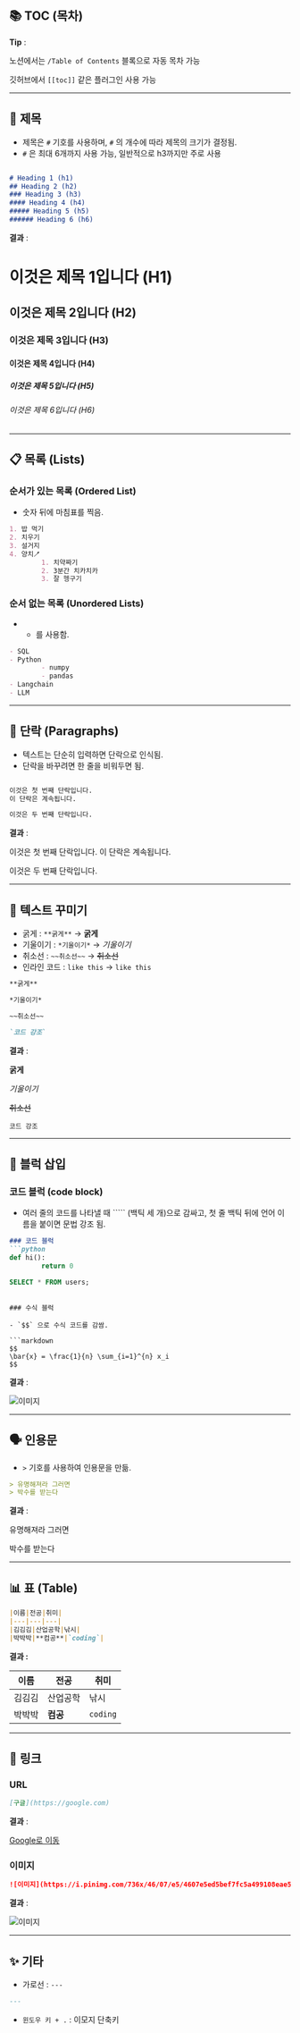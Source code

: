 ## 📚 TOC (목차)

**Tip** :

노션에서는 `/Table of Contents` 블록으로 자동 목차 가능

깃허브에서 `[[toc]]` 같은 플러그인 사용 가능

---

## 📖 제목

- 제목은 `#` 기호를 사용하며, `#` 의 개수에 따라 제목의 크기가 결정됨.
- `#` 은 최대 6개까지 사용 가능, 일반적으로 h3까지만 주로 사용

```markdown

# Heading 1 (h1)
## Heading 2 (h2)
### Heading 3 (h3)
#### Heading 4 (h4)
##### Heading 5 (h5)
###### Heading 6 (h6)
```

**결과** :

# 이것은 제목 1입니다 (H1)

## 이것은 제목 2입니다 (H2)

### 이것은 제목 3입니다 (H3)

#### 이것은 제목 4입니다 (H4)

##### 이것은 제목 5입니다 (H5)

###### 이것은 제목 6입니다 (H6)

---

## 📋 목록 (Lists)

### 순서가 있는 목록 (Ordered List)

- 숫자 뒤에 마침표를 찍음.

```markdown
1. 밥 먹기
2. 치우기
3. 설거지
4. 양치🪥
		1. 치약짜기
		2. 3분간 치카치카
		3. 잘 헹구기
```

### 순서 없는 목록 (Unordered Lists)

- - 를 사용함.

```markdown
- SQL
- Python
		- numpy
		- pandas
- Langchain
- LLM
```

---

## 📝 단락 (Paragraphs)

- 텍스트는 단순히 입력하면 단락으로 인식됨.
- 단락을 바꾸려면 한 줄을 비워두면 됨.

```markdown

이것은 첫 번째 단락입니다.
이 단락은 계속됩니다.

이것은 두 번째 단락입니다.
```

**결과** :

이것은 첫 번째 단락입니다. 이 단락은 계속됩니다.

이것은 두 번째 단락입니다.

---

## 🎨 텍스트 꾸미기

- 굵게 : `**굵게**` → **굵게**
- 기울이기 : `*기울이기*` → *기울이기*
- 취소선 : `~~취소선~~` → ~~취소선~~
- 인라인 코드 : ``like this`` -> `like this`

```markdown
**굵게**

*기울이기*

~~취소선~~

`코드 강조`
```

**결과** :

**굵게**

*기울이기*

~~취소선~~

`코드 강조`

---

## 🧱 블럭 삽입

### 코드 블럭 (code block)

- 여러 줄의 코드를 나타낼 때 ````` (백틱 세 개)으로 감싸고, 첫 줄 백틱 뒤에 언어 이름을 붙이면 문법 강조 됨.

```markdown
### 코드 블럭
```python
def hi():
		return 0
```

```sql
SELECT * FROM users;
```
```

### 수식 블럭

- `$$` 으로 수식 코드를 감쌈.

```markdown
$$
\bar{x} = \frac{1}{n} \sum_{i=1}^{n} x_i
$$
```

**결과** :

![이미지](https://temple17.github.io/assets/images/statistics/sample%20mean.png)


---

## 🗣️ 인용문

- `>` 기호를 사용하여 인용문을 만듦.

```markdown
> 유명해져라 그러면
> 박수를 받는다
```

**결과** : 

유명해져라 그러면

박수를 받는다

---

## 📊 표 (Table)

```markdown
|이름|전공|취미|
|---|---|---|
|김김김|산업공학|낚시|
|박박박|**컴공**|`coding`|
```

**결과 :**

| 이름 | 전공 | 취미 |
| --- | --- | --- |
| 김김김 | 산업공학 | 낚시 |
| 박박박 | **컴공** | `coding` |

---

## 🔗 링크

### URL

```markdown
[구글](https://google.com)
```

**결과** :

[Google로 이동](https://www.google.com/)

### 이미지

```markdown
![이미지](https://i.pinimg.com/736x/46/07/e5/4607e5ed5bef7fc5a499108eae5c03b0.jpg)
```

**결과** :

![이미지](https://i.pinimg.com/736x/46/07/e5/4607e5ed5bef7fc5a499108eae5c03b0.jpg)

---

## ✨ 기타

- 가로선 :  `---`

```markdown
---
```

- `윈도우 키 + .` : 이모지 단축키